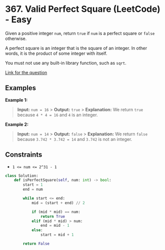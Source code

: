 # 367. Valid Perfect Square (LeetCode) - Easy

Given a positive integer `num`, return `true` if `num` is a perfect square or `false` otherwise.

A perfect square is an integer that is the square of an integer. In other words, it is the product of some integer with itself.

You must not use any built-in library function, such as `sqrt`.

[Link for the question](https://leetcode.com/problems/valid-perfect-square/)

## Examples

**Example 1:**

> **Input:** `num = 16` > **Output:** `true` > **Explanation:** We return `true` because `4 * 4 = 16` and `4` is an integer.

**Example 2:**

> **Input:** `num = 14` > **Output:** `false` > **Explanation:** We return `false` because `3.742 * 3.742 = 14` and `3.742` is not an integer.

## Constraints

- `1 <= num <= 2^31 - 1`

```python
class Solution:
    def isPerfectSquare(self, num: int) -> bool:
        start = 1
        end = num

        while start <= end:
            mid = (start + end) // 2

            if (mid * mid) == num:
                return True
            elif (mid * mid) > num:
                end = mid - 1
            else:
                start = mid + 1

        return False
```